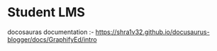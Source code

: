 # Student LMS

docosauras documentation :- https://shra1v32.github.io/docusaurus-blogger/docs/GraphifyEd/intro
